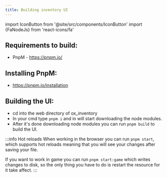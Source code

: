 ```yaml
---
title: Building inventory UI
---
```


import IconButton from '@site/src/components/IconButton'
import {FaNodeJs} from 'react-icons/fa'

## Requirements to build:

* PnpM - https://pnpm.io/

## Installing PnpM:
* https://pnpm.io/installation
## Building the UI:

* cd into the web directory of ox_inventory
* In your cmd type `pnpm i` and in will start downloading the node modules.
* After it's done downloading node modules you can run `pnpm build` to build the UI.

:::info Hot reloads
When working in the browser you can run `pnpm start`, which supports hot reloads meaning that
you will see your changes after saving your file.

If you want to work in game you can run `pnpm start:game` which writes changes to disk, so
the only thing you have to do is restart the resource for it take affect.
:::
